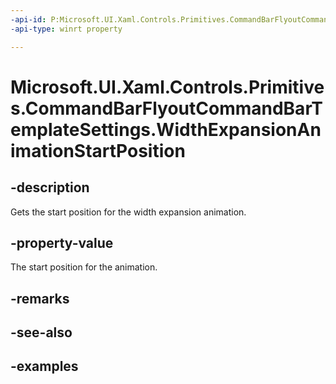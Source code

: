 ```yaml
---
-api-id: P:Microsoft.UI.Xaml.Controls.Primitives.CommandBarFlyoutCommandBarTemplateSettings.WidthExpansionAnimationStartPosition
-api-type: winrt property

---
```

<!-- Property syntax.
public double WidthExpansionAnimationStartPosition { get; }
-->

# Microsoft.UI.Xaml.Controls.Primitives.CommandBarFlyoutCommandBarTemplateSettings.WidthExpansionAnimationStartPosition


## -description

Gets the start position for the width expansion animation.


## -property-value

The start position for the animation.


## -remarks


## -see-also


## -examples


